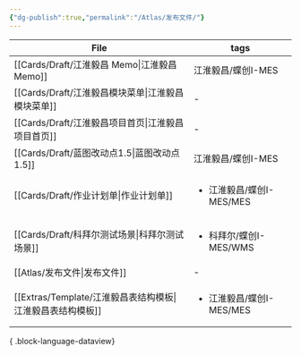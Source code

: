 ```yaml
---
{"dg-publish":true,"permalink":"/Atlas/发布文件/"}
---
```



| File                                        | tags                               |
| ------------------------------------------- | ---------------------------------- |
| [[Cards/Draft/江淮毅昌 Memo\|江淮毅昌 Memo]]     | 江淮毅昌/蝶创I-MES                       |
| [[Cards/Draft/江淮毅昌模块菜单\|江淮毅昌模块菜单]]       | \-                                 |
| [[Cards/Draft/江淮毅昌项目首页\|江淮毅昌项目首页]]       | \-                                 |
| [[Cards/Draft/蓝图改动点1.5\|蓝图改动点1.5]]       | 江淮毅昌/蝶创I-MES                       |
| [[Cards/Draft/作业计划单\|作业计划单]]             | <ul><li>江淮毅昌/蝶创I-MES/MES</li></ul> |
| [[Cards/Draft/科拜尔测试场景\|科拜尔测试场景]]         | <ul><li>科拜尔/蝶创I-MES/WMS</li></ul>  |
| [[Atlas/发布文件\|发布文件]]                     | \-                                 |
| [[Extras/Template/江淮毅昌表结构模板\|江淮毅昌表结构模板]] | <ul><li>江淮毅昌/蝶创I-MES/MES</li></ul> |

{ .block-language-dataview}
